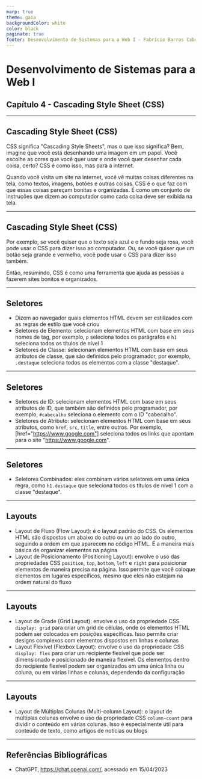 ```yaml
---
marp: true
theme: gaia
backgroundColor: white
color: black
paginate: true
footer: Desenvolvimento de Sistemas para a Web I - Fabrício Barros Cabral <<fabricio.cabral@ead.ifpe.edu.br>>
---
```

<style>
img[alt~="center"] {
    display: block;
    margin: 0 auto;
}
</style>

<!-- _paginate: false -->
# **Desenvolvimento de Sistemas para a Web I**

## Capítulo 4 - Cascading Style Sheet (CSS)

---

## Cascading Style Sheet (CSS)

CSS significa "Cascading Style Sheets", mas o que isso significa? Bem, imagine que você está desenhando uma imagem em um papel. Você escolhe as cores que você quer usar e onde você quer desenhar cada coisa, certo? CSS é como isso, mas para a internet.

Quando você visita um site na internet, você vê muitas coisas diferentes na tela, como textos, imagens, botões e outras coisas. CSS é o que faz com que essas coisas pareçam bonitas e organizadas. É como um conjunto de instruções que dizem ao computador como cada coisa deve ser exibida na tela.

---

## Cascading Style Sheet (CSS)

Por exemplo, se você quiser que o texto seja azul e o fundo seja rosa, você pode usar o CSS para dizer isso ao computador. Ou, se você quiser que um botão seja grande e vermelho, você pode usar o CSS para dizer isso também.

Então, resumindo, CSS é como uma ferramenta que ajuda as pessoas a fazerem sites bonitos e organizados.

---

## Seletores

- Dizem ao navegador quais elementos HTML devem ser estilizados com as regras de estilo que você criou
- Seletores de Elemento: selecionam elementos HTML com base em seus nomes de tag, por exemplo, `p` seleciona todos os parágrafos e `h1` seleciona todos os títulos de nível 1
- Seletores de Classe: selecionam elementos HTML com base em seus atributos de classe, que são definidos pelo programador, por exemplo, `.destaque` seleciona todos os elementos com a classe "destaque".

---

## Seletores

- Seletores de ID: selecionam elementos HTML com base em seus atributos de ID, que também são definidos pelo programador, por exemplo, `#cabecalho` seleciona o elemento com o ID "cabecalho".
- Seletores de Atributo: selecionam elementos HTML com base em seus atributos, como `href`, `src`, `title`, entre outros. Por exemplo, [href="https://www.google.com"] seleciona todos os links que apontam para o site "https://www.google.com".

---

## Seletores

- Seletores Combinados: eles combinam vários seletores em uma única regra, como `h1.destaque` que seleciona todos os títulos de nível 1 com a classe "destaque".

---

## Layouts

- Layout de Fluxo (Flow Layout): é o layout padrão do CSS. Os elementos HTML são dispostos um abaixo do outro ou um ao lado do outro, seguindo a ordem em que aparecem no código HTML. É a maneira mais básica de organizar elementos na página
- Layout de Posicionamento (Positioning Layout): envolve o uso das propriedades CSS `position`, `top`, `bottom`, `left` e `right` para posicionar elementos de maneira precisa na página. Isso permite que você coloque elementos em lugares específicos, mesmo que eles não estejam na ordem natural do fluxo

---

## Layouts

- Layout de Grade (Grid Layout): envolve o uso da propriedade CSS `display: grid` para criar um grid de células, onde os elementos HTML podem ser colocados em posições específicas. Isso permite criar designs complexos com elementos dispostos em linhas e colunas
- Layout Flexível (Flexbox Layout): envolve o uso da propriedade CSS `display: flex` para criar um recipiente flexível que pode ser dimensionado e posicionado de maneira flexível. Os elementos dentro do recipiente flexível podem ser organizados em uma única linha ou coluna, ou em várias linhas e colunas, dependendo da configuração

---

## Layouts

- Layout de Múltiplas Colunas (Multi-column Layout): o layout de múltiplas colunas envolve o uso da propriedade CSS `column-count` para dividir o conteúdo em várias colunas. Isso é especialmente útil para conteúdo de texto, como artigos de notícias ou blogs

---

## Referências Bibliográficas

- ChatGPT, https://chat.openai.com/, acessado em 15/04/2023